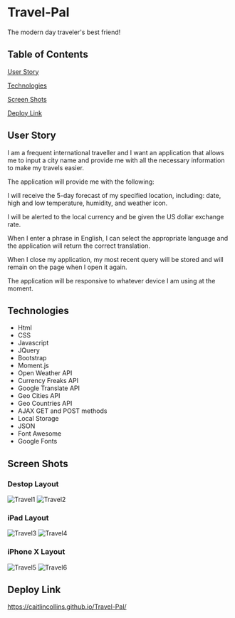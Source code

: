 # Travel-Pal
The modern day traveler's best friend!
## Table of Contents

[User Story](https://github.com/CaitlinCollins/Travel-Pal#user-story)

[Technologies](https://github.com/CaitlinCollins/Travel-Pal#technologies)

[Screen Shots](https://github.com/CaitlinCollins/Travel-Pal#screen-shots)

[Deploy Link](https://github.com/CaitlinCollins/Travel-Pal#deploy-link)

## User Story

I am a frequent international traveller and I want an application that allows me to input a city name and provide me with all the necessary information to make my travels easier. 

The application will provide me with the following:

I will receive the 5-day forecast of my specified location, including: date, high and low temperature, humidity, and weather icon.

I will be alerted to the local currency and be given the US dollar exchange rate.

When I enter a phrase in English, I can select the appropriate language and the application will return the correct translation. 

When I close my application, my most recent query will be stored and will remain on the page when I open it again. 

The application will be responsive to whatever device I am using at the moment. 
## Technologies

- Html
- CSS
- Javascript
- JQuery
- Bootstrap
- Moment.js
- Open Weather API
- Currency Freaks API
- Google Translate API
- Geo Cities API
- Geo Countries API
- AJAX GET and POST methods
- Local Storage
- JSON
- Font Awesome
- Google Fonts

## Screen Shots 

### Destop Layout

![Travel1](https://github.com/CaitlinCollins/Travel-Pal/blob/main/assets/Travel1.png)
![Travel2](https://github.com/CaitlinCollins/Travel-Pal/blob/main/assets/Travel2.png)

### iPad Layout

![Travel3](https://github.com/CaitlinCollins/Travel-Pal/blob/main/assets/Travel3.png)
![Travel4](https://github.com/CaitlinCollins/Travel-Pal/blob/main/assets/Travel4.png)

### iPhone X Layout

![Travel5](https://github.com/CaitlinCollins/Travel-Pal/blob/main/assets/Travel5.png)
![Travel6](https://github.com/CaitlinCollins/Travel-Pal/blob/main/assets/Travel6.png)


## Deploy Link ##
https://caitlincollins.github.io/Travel-Pal/


